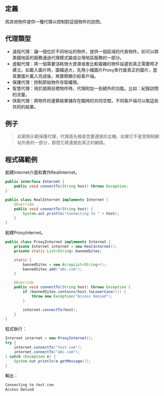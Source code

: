 ## 定義

爲其他物件提供一種代理以控制對這個物件的訪問。

## 代理類型  
   
- 遠程代理：讓一個位於不同地址的物件，提供一個區域的代表物件。如可以將美國地區的服務通過代理模式變成台灣地區服務的一部分。
- 虛擬代理：將一個需要消耗很大資源或者比較複雜的物件延遲到真正需要時才建立。如載入圖片時，圖檔過大，先用小檔圖片Proxy來代替真正的圖片，當真實圖片載入完成後，再實際顯示給客戶端。
- 保護代理：控制原始物件存取權限。
- 智慧代理：用於調用目標物件時，代理附加一些額外的功能。比如：紀錄訪問的流量。
- 快取代理：將物件的運算結果儲存在臨時的共同空間，不同客戶端可以取這些共同的結果。

## 例子  
> 此範例示範保護代理，代理首先檢查您要連接的主機，如果它不是受限制網站列表的一部分，那麼它將連接到真正的網路。  
  
## 程式碼範例  
創建Internet介面和實作RealInternet。
```java
public interface Internet {
    public void connectTo(String host) throws Exception;
}

public class RealInternet implements Internet {
    @Override
    public void connectTo(String host) {
        System.out.println("Connecting to " + host);
    }
}
```   

創建ProxyInternet。  
```java
public class ProxyInternet implements Internet {
    private Internet internet = new RealInternet();
    private static List<String> bannedSites;

    static {
        bannedSites = new ArrayList<String>();
        bannedSites.add("abc.com");
    }

    @Override
    public void connectTo(String host) throws Exception {
        if (bannedSites.contains(host.toLowerCase())) {
            throw new Exception("Access Denied");
        }

        internet.connectTo(host);
    }
}
```   

程式執行：  
```java
Internet internet = new ProxyInternet();
try {
    internet.connectTo("test.com");
    internet.connectTo("abc.com");
} catch (Exception e) {
    System.out.println(e.getMessage());
}
```  

輸出：  
```java
Connecting to test.com
Access Denied
```
